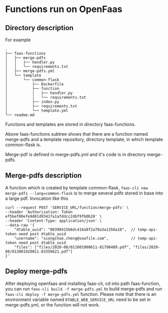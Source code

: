 # Functions run on OpenFaas

## Directory description
For example
```
.
├── faas-functions
│   ├── merge-pdfs
│   │   ├── handler.py
│   │   └── requirements.txt
│   ├── merge-pdfs.yml
│   └── template
│       └── common-flask
│           ├── Dockerfile
│           ├── function
│           │   ├── handler.py
│           │   └── requirements.txt
│           ├── index.py
│           ├── requirements.txt
│           └── template.yml
└── readme.md
```
Functions and templates are stored in directory faas-functions.

Above faas-functions subtree shows that there are a function named merge-pdfs and a template repository, directory template, in which template common-flask is.

Merge-pdf is defined in merge-pdfs.yml and it's code is in directory merge-pdfs.


## Merge-pdfs description
A function which is created by template common-flask, `faas-cli new merge-pdfs --lang=common-flask` is to merge several pdfs stored in base into a large pdf. Invocation like this
```
curl --request POST 'SERVICE_URL/function/merge-pdfs' \
--header 'Authorization: Token ef5bef00efe9d81d9341fa1afddcc2dbf9fb0b28' \
--header 'Content-Type: application/json' \
--data-raw '{
	"dtable_uuid": "00390415b6dc416a8f2a70a3a1356a18",  // temp-api-token need post dtable_uuid
	"username": "xiongchao.cheng@seafile.com",          // temp-api-token need post dtable_uuid
	"files": ["files/2020-08/011001900611-81790489.pdf", "files/2020-08/013001920011-83356621.pdf"]
}'
```


## Deploy merge-pdfs
After deploying openfaas and installing faas-cli, cd into path faas-function, you can run `faas-cli build -f merge-pdfs.yml` to build merge-pdfs and run `faas-cli deploy -f merge-pdfs.yml` function.
Please note that there is an environment variable named `DTABLE_WEB_SERVICE_URL` need to be set in merge-pdfs.yml, or the function will not work.
